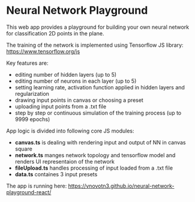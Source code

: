 # Neural Network Playground

This web app provides a playground for building your own neural network for classification 2D points in the plane. 

The training of the network is implemented using Tensorflow JS library: https://www.tensorflow.org/js

Key features are:
* editing number of hidden layers (up to 5)
* editing number of neurons in each layer (up to 5)
* setting learning rate, activation function applied in hidden layers and regularization
* drawing input points in canvas or choosing a preset
* uploading input points from a .txt file
* step by step or continuous simulation of the training process (up to 9999 epochs)

App logic is divided into following core JS modules:
* **canvas.ts** is dealing with rendering input and output of NN in canvas square
* **network.ts** manges network topology and tensorflow model and renders UI representaion of the network
* **fileUpload.ts** handles processing of input loaded from a .txt file
* **data.ts** containes 3 input presets

The app is running here: https://vnovotn3.github.io/neural-network-playground-react/